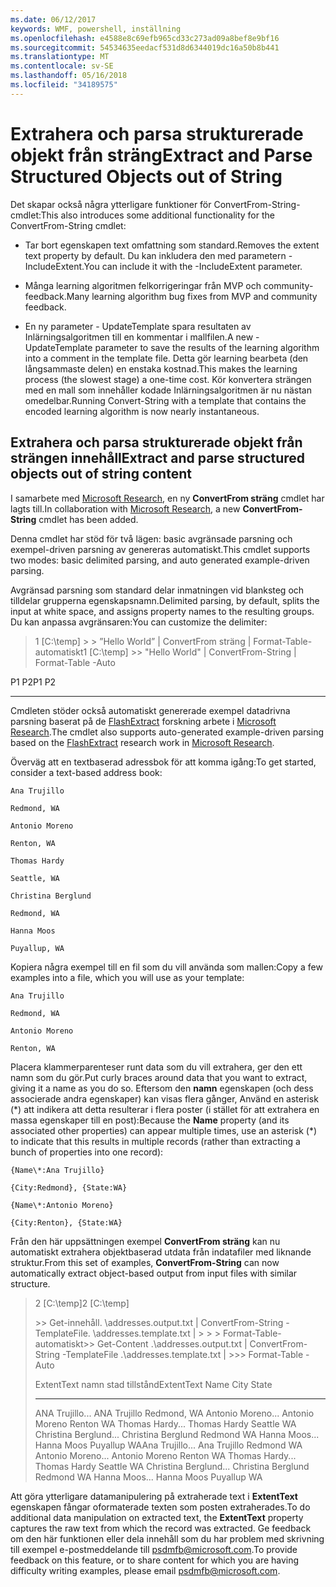 ```yaml
---
ms.date: 06/12/2017
keywords: WMF, powershell, inställning
ms.openlocfilehash: e4588e8c69efb965cd33c273ad09a8bef8e9bf16
ms.sourcegitcommit: 54534635eedacf531d8d6344019dc16a50b8b441
ms.translationtype: MT
ms.contentlocale: sv-SE
ms.lasthandoff: 05/16/2018
ms.locfileid: "34189575"
---
```

# <a name="extract-and-parse-structured-objects-out-of-string"></a><span data-ttu-id="34d05-102">Extrahera och parsa strukturerade objekt från sträng</span><span class="sxs-lookup"><span data-stu-id="34d05-102">Extract and Parse Structured Objects out of String</span></span>
<span data-ttu-id="34d05-103">Det skapar också några ytterligare funktioner för ConvertFrom-String-cmdlet:</span><span class="sxs-lookup"><span data-stu-id="34d05-103">This also introduces some additional functionality for the ConvertFrom-String cmdlet:</span></span>

-   <span data-ttu-id="34d05-104">Tar bort egenskapen text omfattning som standard.</span><span class="sxs-lookup"><span data-stu-id="34d05-104">Removes the extent text property by default.</span></span> <span data-ttu-id="34d05-105">Du kan inkludera den med parametern - IncludeExtent.</span><span class="sxs-lookup"><span data-stu-id="34d05-105">You can include it with the -IncludeExtent parameter.</span></span>

-   <span data-ttu-id="34d05-106">Många learning algoritmen felkorrigeringar från MVP och community-feedback.</span><span class="sxs-lookup"><span data-stu-id="34d05-106">Many learning algorithm bug fixes from MVP and community feedback.</span></span>

-   <span data-ttu-id="34d05-107">En ny parameter - UpdateTemplate spara resultaten av Inlärningsalgoritmen till en kommentar i mallfilen.</span><span class="sxs-lookup"><span data-stu-id="34d05-107">A new -UpdateTemplate parameter to save the results of the learning algorithm into a comment in the template file.</span></span> <span data-ttu-id="34d05-108">Detta gör learning bearbeta (den långsammaste delen) en enstaka kostnad.</span><span class="sxs-lookup"><span data-stu-id="34d05-108">This makes the learning process (the slowest stage) a one-time cost.</span></span> <span data-ttu-id="34d05-109">Kör konvertera strängen med en mall som innehåller kodade Inlärningsalgoritmen är nu nästan omedelbar.</span><span class="sxs-lookup"><span data-stu-id="34d05-109">Running Convert-String with a template that contains the encoded learning algorithm is now nearly instantaneous.</span></span>


<a name="extract-and-parse-structured-objects-out-of-string-content"></a><span data-ttu-id="34d05-110">Extrahera och parsa strukturerade objekt från strängen innehåll</span><span class="sxs-lookup"><span data-stu-id="34d05-110">Extract and parse structured objects out of string content</span></span>
----------------------------------------------------------

<span data-ttu-id="34d05-111">I samarbete med [Microsoft Research](http://research.microsoft.com/), en ny **ConvertFrom sträng** cmdlet har lagts till.</span><span class="sxs-lookup"><span data-stu-id="34d05-111">In collaboration with [Microsoft Research](http://research.microsoft.com/), a new **ConvertFrom-String** cmdlet has been added.</span></span>

<span data-ttu-id="34d05-112">Denna cmdlet har stöd för två lägen: basic avgränsade parsning och exempel-driven parsning av genereras automatiskt.</span><span class="sxs-lookup"><span data-stu-id="34d05-112">This cmdlet supports two modes: basic delimited parsing, and auto generated example-driven parsing.</span></span>

<span data-ttu-id="34d05-113">Avgränsad parsning som standard delar inmatningen vid blanksteg och tilldelar grupperna egenskapsnamn.</span><span class="sxs-lookup"><span data-stu-id="34d05-113">Delimited parsing, by default, splits the input at white space, and assigns property names to the resulting groups.</span></span> <span data-ttu-id="34d05-114">Du kan anpassa avgränsaren:</span><span class="sxs-lookup"><span data-stu-id="34d05-114">You can customize the delimiter:</span></span>

> <span data-ttu-id="34d05-115">1 \[C:\\temp\] &gt; &gt; ”Hello World” | ConvertFrom sträng | Format-Table-automatiskt</span><span class="sxs-lookup"><span data-stu-id="34d05-115">1 \[C:\\temp\] &gt;&gt; "Hello World" | ConvertFrom-String | Format-Table -Auto</span></span>

<span data-ttu-id="34d05-116">P1 P2</span><span class="sxs-lookup"><span data-stu-id="34d05-116">P1    P2</span></span>
--    --

<span data-ttu-id="34d05-117">Cmdleten stöder också automatiskt genererade exempel datadrivna parsning baserat på de [FlashExtract](http://research.microsoft.com/en-us/um/people/sumitg/flashextract.html) forskning arbete i [Microsoft Research](http://research.microsoft.com).</span><span class="sxs-lookup"><span data-stu-id="34d05-117">The cmdlet also supports auto-generated example-driven parsing based on the [FlashExtract](http://research.microsoft.com/en-us/um/people/sumitg/flashextract.html) research work in [Microsoft Research](http://research.microsoft.com).</span></span>

<span data-ttu-id="34d05-118">Överväg att en textbaserad adressbok för att komma igång:</span><span class="sxs-lookup"><span data-stu-id="34d05-118">To get started, consider a text-based address book:</span></span>

    Ana Trujillo

    Redmond, WA

    Antonio Moreno

    Renton, WA

    Thomas Hardy

    Seattle, WA

    Christina Berglund

    Redmond, WA

    Hanna Moos

    Puyallup, WA

<span data-ttu-id="34d05-119">Kopiera några exempel till en fil som du vill använda som mallen:</span><span class="sxs-lookup"><span data-stu-id="34d05-119">Copy a few examples into a file, which you will use as your template:</span></span>

    Ana Trujillo

    Redmond, WA

    Antonio Moreno

    Renton, WA



<span data-ttu-id="34d05-120">Placera klammerparenteser runt data som du vill extrahera, ger den ett namn som du gör.</span><span class="sxs-lookup"><span data-stu-id="34d05-120">Put curly braces around data that you want to extract, giving it a name as you do so.</span></span> <span data-ttu-id="34d05-121">Eftersom den **namn** egenskapen (och dess associerade andra egenskaper) kan visas flera gånger, Använd en asterisk (\*) att indikera att detta resulterar i flera poster (i stället för att extrahera en massa egenskaper till en post):</span><span class="sxs-lookup"><span data-stu-id="34d05-121">Because the **Name** property (and its associated other properties) can appear multiple times, use an asterisk (\*) to indicate that this results in multiple records (rather than extracting a bunch of properties into one record):</span></span>

    {Name\*:Ana Trujillo}

    {City:Redmond}, {State:WA}

    {Name\*:Antonio Moreno}

    {City:Renton}, {State:WA}

<span data-ttu-id="34d05-122">Från den här uppsättningen exempel **ConvertFrom sträng** kan nu automatiskt extrahera objektbaserad utdata från indatafiler med liknande struktur.</span><span class="sxs-lookup"><span data-stu-id="34d05-122">From this set of examples, **ConvertFrom-String** can now automatically extract object-based output from input files with similar structure.</span></span>

> <span data-ttu-id="34d05-123">2 \[C:\\temp\]</span><span class="sxs-lookup"><span data-stu-id="34d05-123">2 \[C:\\temp\]</span></span>
>
> <span data-ttu-id="34d05-124">&gt;&gt; Get-innehåll. \\addresses.output.txt | ConvertFrom-String - TemplateFile. \\addresses.template.txt | &gt; &gt; &gt; Format-Table-automatiskt</span><span class="sxs-lookup"><span data-stu-id="34d05-124">&gt;&gt; Get-Content .\\addresses.output.txt | ConvertFrom-String -TemplateFile .\\addresses.template.txt | &gt;&gt;&gt; Format-Table -Auto</span></span>
>
> <span data-ttu-id="34d05-125">ExtentText namn stad tillstånd</span><span class="sxs-lookup"><span data-stu-id="34d05-125">ExtentText                     Name               City     State</span></span>
> ----------                     ----               ----     -----
> <span data-ttu-id="34d05-126">ANA Trujillo...                ANA Trujillo Redmond, WA Antonio Moreno...              Antonio Moreno Renton WA Thomas Hardy...                Thomas Hardy Seattle WA Christina Berglund...          Christina Berglund Redmond WA Hanna Moos...                  Hanna Moos Puyallup WA</span><span class="sxs-lookup"><span data-stu-id="34d05-126">Ana Trujillo...                Ana Trujillo       Redmond  WA Antonio Moreno...              Antonio Moreno     Renton   WA Thomas Hardy...                Thomas Hardy       Seattle  WA Christina Berglund...          Christina Berglund Redmond  WA Hanna Moos...                  Hanna Moos         Puyallup WA</span></span>

<span data-ttu-id="34d05-127">Att göra ytterligare datamanipulering på extraherade text i **ExtentText** egenskapen fångar oformaterade texten som posten extraherades.</span><span class="sxs-lookup"><span data-stu-id="34d05-127">To do additional data manipulation on extracted text, the **ExtentText** property captures the raw text from which the record was extracted.</span></span> <span data-ttu-id="34d05-128">Ge feedback om den här funktionen eller dela innehåll som du har problem med skrivning till exempel e-postmeddelande till <psdmfb@microsoft.com>.</span><span class="sxs-lookup"><span data-stu-id="34d05-128">To provide feedback on this feature, or to share content for which you are having difficulty writing examples, please email <psdmfb@microsoft.com>.</span></span>
